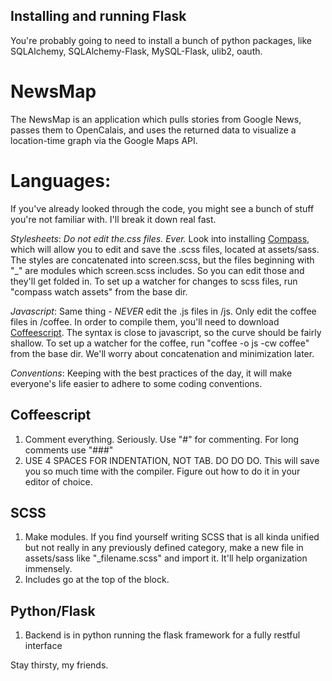 ## Installing and running Flask
You're probably going to need to install a bunch of python packages, like SQLAlchemy, SQLAlchemy-Flask, MySQL-Flask, ulib2, oauth. 

NewsMap
=======

The NewsMap is an application which pulls stories from Google News, passes them to OpenCalais, and uses the returned data to visualize a location-time graph via the Google Maps API.

Languages:
==========

If you've already looked through the code, you might see a bunch of stuff you're not familiar with. I'll break it down real fast. 

_Stylesheets_: _Do not edit the.css files. Ever._ Look into installing [Compass](http://compass-style.org/), which will allow you to edit and save the .scss files, located at assets/sass. The styles are concatenated into screen.scss, but the files beginning with "_" are modules which screen.scss includes. So you can edit those and they'll get folded in. To set up a watcher for changes to scss files, run "compass watch assets" from the base dir.

_Javascript_: Same thing - _NEVER_ edit the .js files in /js. Only edit the coffee files in /coffee. In order to compile them, you'll need to download [Coffeescript](http://coffeescript.org/). The syntax is close to javascript, so the curve should be fairly shallow. To set up a watcher for the coffee, run "coffee -o js -cw coffee" from the base dir. We'll worry about concatenation and minimization later. 

_Conventions_: Keeping with the best practices of the day, it will make everyone's life easier to adhere to some coding conventions.

## Coffeescript 

1. Comment everything. Seriously. Use "#" for commenting. For long comments use "###"
2. USE 4 SPACES FOR INDENTATION, NOT TAB. DO DO DO. This will save you so much time with the compiler. Figure out how to do it in your editor of choice.

## SCSS

1. Make modules. If you find yourself writing SCSS that is all kinda unified but not really in any previously defined category, make a new file in assets/sass like "_filename.scss" and import it. It'll help organization immensely.
2. Includes go at the top of the block.

## Python/Flask
1. Backend is in python running the flask framework for a fully restful interface


Stay thirsty, my friends.
